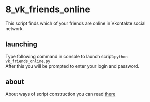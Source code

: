 # 8_vk_friends_online
This script finds which of your friends are online in Vkontakte social network.
## launching
Type following command in console to launch script:`python vk_friends_online.py`  
After this you will be prompted to enter your login and password.
## about
About ways of script construction you can read <a href="https://github.com/Beastrock/two_get-online-friends-scripts_for_vk">there</a>

